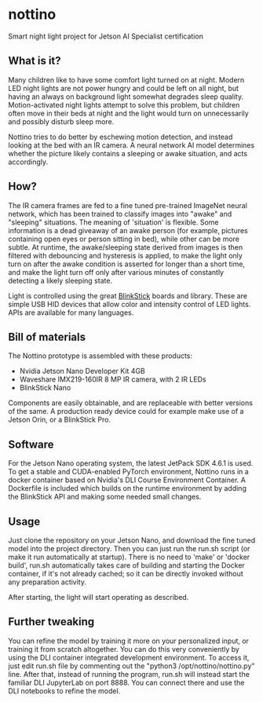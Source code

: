 # nottino
Smart night light project for Jetson AI Specialist certification

## What is it?
Many children like to have some comfort light turned on at night. Modern LED night lights are not power hungry and could be left on all night, but having an always on background light somewhat degrades sleep quality.
Motion-activated night lights attempt to solve this problem, but children often move in their beds at night and the light would turn on unnecessarily and possibly disturb sleep more.

Nottino tries to do better by eschewing motion detection, and instead looking at the bed with an IR camera. A neural network AI model determines whether the picture likely contains a sleeping or awake situation, and acts accordingly.

## How?

The IR camera frames are fed to a fine tuned pre-trained ImageNet neural network, which has been trained to classify images into "awake" and "sleeping" situations. The meaning of 'situation' is flexible. Some information is a dead giveaway of an awake person (for example, pictures containing open eyes or person sitting in bed), while other can be more subtle.
At runtime, the awake/sleeping state derived from images is then filtered with debouncing and hysteresis is applied, to make the light only turn on after the awake condition is asserted for longer than a short time, and make the light turn off only after various minutes of constantly detecting a likely sleeping state.

Light is controlled using the great [BlinkStick](https://www.blinkstick.com/) boards and library. These are simple USB HID devices that allow color and intensity control of LED lights. APIs are available for many languages.

## Bill of materials
The Nottino prototype is assembled with these products:

 - Nvidia Jetson Nano Developer Kit 4GB
 - Waveshare IMX219-160IR 8 MP IR camera, with 2 IR LEDs
 - BlinkStick Nano

Components are easily obtainable, and are replaceable with better versions of the same. A production ready device could for example make use of a Jetson Orin, or a BlinkStick Pro.

## Software

For the Jetson Nano operating system, the latest JetPack SDK 4.6.1 is used. To get a stable and CUDA-enabled PyTorch environment, Nottino runs in a docker container based on Nvidia's DLI Course Environment Container. A Dockerfile is included which builds on the runtime environment by adding the BlinkStick API and making some needed small changes.

## Usage

Just clone the repository on your Jetson Nano, and download the fine tuned model into the project directory. Then you can just run the run.sh script (or make it run automatically at startup). There is no need to 'make' or 'docker build', run.sh automatically takes care of building and starting the Docker container, if it's not already cached; so it can be directly invoked without any preparation activity.

After starting, the light will start operating as described.

## Further tweaking

You can refine the model by training it more on your personalized input, or training it from scratch altogether. You can do this very conveniently by using the DLI container integrated development environment. To access it, just edit run.sh file by commenting out the "python3 /opt/nottino/nottino.py" line. After that, instead of running the program, run.sh will instead start the familiar DLI JupyterLab on port 8888. You can connect there and use the DLI notebooks to refine the model.
